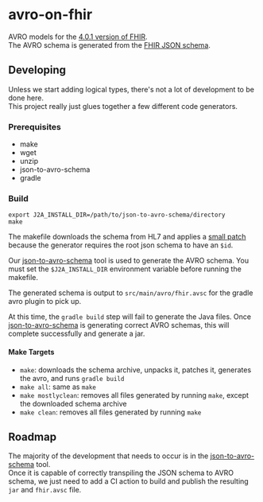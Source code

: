 # avro-on-fhir

AVRO models for the [4.0.1 version of FHIR][fhir-spec].  
The AVRO schema is generated from the [FHIR JSON schema][fhir-json-schema].

## Developing

Unless we start adding logical types, there's not a lot of development to be done here.  
This project really just glues together a few different code generators.

### Prerequisites

- make
- wget
- unzip
- json-to-avro-schema
- gradle

### Build

```console
export J2A_INSTALL_DIR=/path/to/json-to-avro-schema/directory
make
```

The makefile downloads the schema from HL7 and applies a [small patch](./fhir.schema.json.patch) 
because the generator requires the root json schema to have an `$id`.

Our [json-to-avro-schema][json-to-avro-schema] tool is used to generate the AVRO schema.
You must set the `$J2A_INSTALL_DIR` environment variable before running the makefile.

The generated schema is output to `src/main/avro/fhir.avsc` for the gradle avro plugin to pick up.

At this time, the `gradle build` step will fail to generate the Java files.
Once [json-to-avro-schema] is generating correct AVRO schemas, this will complete successfully and generate a jar.

#### Make Targets

- `make`: downloads the schema archive, unpacks it, patches it, generates the avro, and runs `gradle build`
- `make all`: same as `make`
- `make mostlyclean`: removes all files generated by running `make`, except the downloaded schema archive
- `make clean`: removes all files generated by running `make`

## Roadmap

The majority of the development that needs to occur is in the [json-to-avro-schema][json-to-avro-schema] tool.  
Once it is capable of correctly transpiling the JSON schema to AVRO schema, 
we just need to add a CI action to build and publish the resulting `jar` and `fhir.avsc` file.

<!-- References -->
[fhir-spec]: http://hl7.org/fhir/index.html
[fhir-json-schema]: http://hl7.org/fhir/fhir.schema.json.zip
[json-to-avro-schema]: https://github.com/carreragroup/json-to-avro-schema